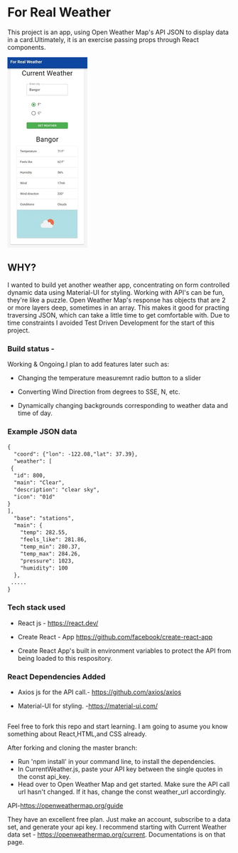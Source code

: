 
<h1>For Real Weather</h1>
This project is an app, using Open Weather Map's API JSON to display data in a card.Ultimately, it is an exercise passing props through React components.

![app-example](https://github.com/JWNicholson/for-real-weather/blob/master/images/ForRealWeather-2_JWNicholson-sm.jpg) 

<h2>WHY?</h2>
I wanted to build yet another weather app, concentrating on form controlled dynamic data using Material-UI for styling. 
Working with API's can be fun, they're like a puzzle. Open Weather Map's response has objects that are 2 or more layers deep, sometimes in an array. This makes it good for   practing traversing JSON, which can take a little time to get comfortable with.
 Due to time constraints I avoided Test Driven Development for the start of this project.

<h3>Build status -</h3>
Working & Ongoing.I plan to add features later such as:    

* Changing the temperature measuremnt radio button to a slider

* Converting Wind Direction from degrees to SSE, N, etc. 

* Dynamically changing backgrounds corresponding to weather data and time of day.

<h3>Example JSON data</h3>

    {
      "coord": {"lon": -122.08,"lat": 37.39},
      "weather": [
     {
      "id": 800,
      "main": "Clear",
      "description": "clear sky",
      "icon": "01d"
    }
    ],
      "base": "stations",
      "main": {
        "temp": 282.55,
        "feels_like": 281.86,
        "temp_min": 280.37,
        "temp_max": 284.26,
        "pressure": 1023,
        "humidity": 100
      },
     .....
    }
  

<h3>Tech stack used</h3>

* React js - https://react.dev/

* Create React - App https://github.com/facebook/create-react-app

* Create React App's built in environment variables to protect the API from being loaded to this respository.

<h3>React Dependencies Added</h3>

* Axios js for the API call.- https://github.com/axios/axios

* Material-UI for styling. -https://material-ui.com/
    
<h2></h2>
Feel free to fork this repo and start learning. I am going to asume you know something about React,HTML,and CSS already.

After forking and cloning the master branch: 
* Run 'npm install' in your command line, to install the dependencies.
* In CurrentWeather.js, paste your API key between the single quotes in the const api_key.
* Head over to Open Weather Map and get started. Make sure the API call url hasn't changed. If it has, change the const weather_url accordingly.

API-https://openweathermap.org/guide

They have an excellent free plan. Just make an account, subscribe to a data set, and generate your api key. I recommend starting with Current Weather data set - https://openweathermap.org/current. Documentations is on that page.


